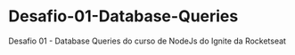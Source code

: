 # Desafio-01-Database-Queries
 Desafio 01 - Database Queries do curso de NodeJs do Ignite da Rocketseat
